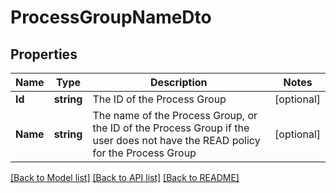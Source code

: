 # ProcessGroupNameDto

## Properties

Name | Type | Description | Notes
------------ | ------------- | ------------- | -------------
**Id** | **string** | The ID of the Process Group | [optional] 
**Name** | **string** | The name of the Process Group, or the ID of the Process Group if the user does not have the READ policy for the Process Group | [optional] 

[[Back to Model list]](../README.md#documentation-for-models) [[Back to API list]](../README.md#documentation-for-api-endpoints) [[Back to README]](../README.md)



